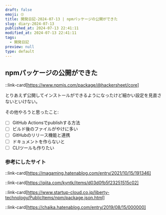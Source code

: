 ```yaml
---
draft: false
emoji: 🙄
title: 開発日記-2024-07-13 | npmパッケージの公開ができた
slug: diary-2024-07-13
published_at: 2024-07-13 22:41:11
modified_at: 2024-07-13 22:41:11
tags:
  - 開発日記
preview: null
type: default
---
```


## npmパッケージの公開ができた

::link-card[https://www.npmjs.com/package/@hackersheet/core]

とりあえず公開してインストールができるようになったけど細かい設定を見直さないといけない。

その他やろうと思ったこと:

- [ ] GitHub Actionsでpublishする方法
- [ ] ビルド後のファイルがやけに多い
- [ ] GitHubのリリース機能と連携
- [ ] ドキュメントを作らないと
- [ ] CLIツールも作りたい

### 参考にしたサイト

::link-card[https://magaming.hatenablog.com/entry/2021/10/15/191346]

::link-card[https://qiita.com/kyntk/items/d03d0fb5f23251515c02]

::link-card[https://www.startup-cloud.co.jp/liberty-technology/PublicItems/npm/package.json.html]

::link-card[https://chaika.hatenablog.com/entry/2019/08/15/000000]
